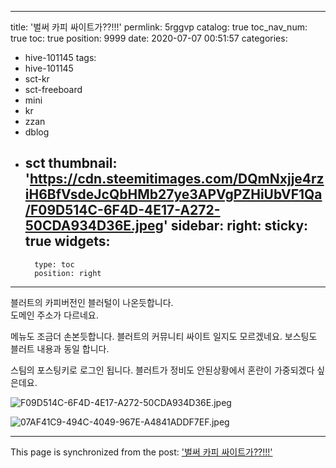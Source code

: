 
---
title: '벌써 카피 싸이트가??!!!'
permlink: 5rggvp
catalog: true
toc_nav_num: true
toc: true
position: 9999
date: 2020-07-07 00:51:57
categories:
- hive-101145
tags:
- hive-101145
- sct-kr
- sct-freeboard
- mini
- kr
- zzan
- dblog
- sct
thumbnail: 'https://cdn.steemitimages.com/DQmNxjje4rziH6BfVsdeJcQbHMb27ye3APVgPZHiUbVF1Qa/F09D514C-6F4D-4E17-A272-50CDA934D36E.jpeg'
sidebar:
    right:
        sticky: true
widgets:
    -
        type: toc
        position: right
---


블러트의 카피버전인 블러털이 나온듯합니다.  
도메인 주소가 다르네요. 

메뉴도 조금더 손본듯합니다.  블러트의 커뮤니티 싸이트 일지도 모르겠네요.  보스팅도 블러트 내용과 동일 합니다.  

스팀의 포스팅키로 로그인 됩니다. 블러트가 정비도 안된상황에서 혼란이 가중되겠다 싶은데요.  



![F09D514C-6F4D-4E17-A272-50CDA934D36E.jpeg](https://cdn.steemitimages.com/DQmNxjje4rziH6BfVsdeJcQbHMb27ye3APVgPZHiUbVF1Qa/F09D514C-6F4D-4E17-A272-50CDA934D36E.jpeg)

![07AF41C9-494C-4049-967E-A4841ADDF7EF.jpeg](https://cdn.steemitimages.com/DQmVJdJw5UnWaYp4iqfaJNhJza1CjNoUxpMPDBErHqBrbxY/07AF41C9-494C-4049-967E-A4841ADDF7EF.jpeg)

- - -

This page is synchronized from the post: ['벌써 카피 싸이트가??!!!'](https://steemit.com/@kingbit/5rggvp)
